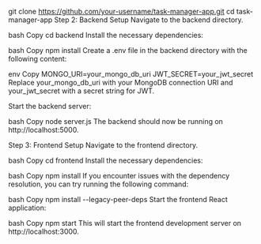 git clone https://github.com/your-username/task-manager-app.git
cd task-manager-app
Step 2: Backend Setup
Navigate to the backend directory.

bash
Copy
cd backend
Install the necessary dependencies:

bash
Copy
npm install
Create a .env file in the backend directory with the following content:

env
Copy
MONGO_URI=your_mongo_db_uri
JWT_SECRET=your_jwt_secret
Replace your_mongo_db_uri with your MongoDB connection URI and your_jwt_secret with a secret string for JWT.

Start the backend server:

bash
Copy
node server.js
The backend should now be running on http://localhost:5000.

Step 3: Frontend Setup
Navigate to the frontend directory.

bash
Copy
cd frontend
Install the necessary dependencies:

bash
Copy
npm install
If you encounter issues with the dependency resolution, you can try running the following command:

bash
Copy
npm install --legacy-peer-deps
Start the frontend React application:

bash
Copy
npm start
This will start the frontend development server on http://localhost:3000.
